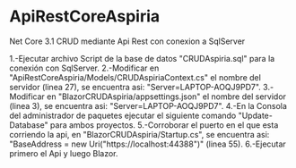 # ApiRestCoreAspiria
Net Core 3.1 CRUD mediante Api Rest con conexion a SqlServer

1.-Ejecutar archivo Script de la base de datos "CRUDAspiria.sql" para la conexión con SqlServer.
2.-Modificar en "ApiRestCoreAspiria/Models/CRUDAspiriaContext.cs" el nombre del servidor (linea 27), se encuentra asi: "Server=LAPTOP-AOQJ9PD7".
3.-Modificar en "BlazorCRUDAspiria/appsettings.json" el nombre del servidor (linea 3), se encuentra asi: "Server=LAPTOP-AOQJ9PD7".
4.-En la Consola del administrador de paquetes ejecutar el siguiente comando "Update-Database" para ambos proyectos.
5.-Corroborar el puerto en el que esta corriendo la api, en "BlazorCRUDAspiria/Startup.cs", se encuentra asi: "BaseAddress = new Uri("https://localhost:44388")" (linea 55).
6.-Ejecutar primero el Api y luego Blazor.
